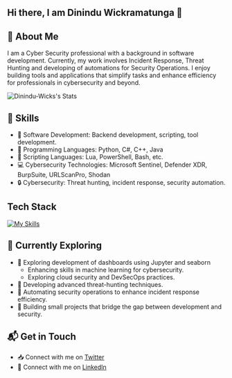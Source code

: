 ## Hi there, I am Dinindu Wickramatunga 👋

## 🚀 About Me

I am a Cyber Security professional with a background in software development. Currently, my work involves Incident Response, Threat Hunting and developing of automations for Security Operations. I enjoy building tools and applications that simplify tasks and enhance efficiency for professionals in cybersecurity and beyond.

![Dinindu-Wicks's Stats](https://github-readme-stats.vercel.app/api?username=Dinindu-Wick&theme=vue-dark&show_icons=true&hide_border=true&count_private=true)

## 🔧 Skills

- 💾 Software Development: Backend development, scripting, tool development.
- 📔 Programming Languages: Python, C#, C++, Java
- 📝 Scripting Languages: Lua, PowerShell, Bash, etc.
- 💻 Cybersecurity Technologies: Microsoft Sentinel, Defender XDR, BurpSuite, URLScanPro, Shodan
- 🔒 Cybersecurity: Threat hunting, incident response, security automation.

## Tech Stack
[![My Skills](https://skillicons.dev/icons?i=cs,cpp,dotnet,java,py,lua,php,r,visualstudio,vscode,atom,github,unity,ipfs&perline=7)](https://skillicons.dev)

## 🌱 Currently Exploring

- 🚀 Exploring development of dashboards using Jupyter and seaborn
  - Enhancing skills in machine learning for cybersecurity.
  - Exploring cloud security and DevSecOps practices.
- 🎃 Developing advanced threat-hunting techniques.
- 🔧 Automating security operations to enhance incident response efficiency.
- 📐 Building small projects that bridge the gap between development and security.

## 📬 Get in Touch

- 📥 Connect with me on [Twitter](https://twitter.com/DininduWick)
- 📇 Connect with me on [LinkedIn](https://www.linkedin.com/in/dininduwick)



<!--
**Dinindu-Wick/Dinindu-Wick** is a ✨ _special_ ✨ repository because its `README.md` (this file) appears on your GitHub profile.

Here are some ideas to get you started:

- 🔭 I’m currently working on ...
- 🌱 I’m currently learning ...
- 👯 I’m looking to collaborate on ...
- 🤔 I’m looking for help with ...
- 💬 Ask me about ...
- 📫 How to reach me: ...
- 😄 Pronouns: ...
- ⚡ Fun fact: ...
-->
